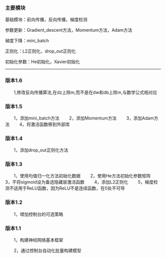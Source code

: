 ### 主要模块

基础模块：前向传播，反向传播，梯度检测

参数更新：Gradient_descent方法，Momentum方法，Adam方法

梯度下降：mini_batch

正则化：L2正则化，drop_out正则化

初始化参数：He初始化，Xavier初始化

------

### 版本1.6

&emsp;&emsp;1,修改反向传播算法,在dz上除m,而不是在dw和db上除m,与数学公式相对应

### 版本1.5

&emsp;&emsp;1，添加mini_batch方法
&emsp;&emsp;2，添加Momentum方法
&emsp;&emsp;3，添加Adam方法
&emsp;&emsp;4，将激活函数移到外部库

### 版本1.4

&emsp;&emsp;1，添加drop_out正则化方法

### 版本1.3

&emsp;&emsp;1，使用均值归一化方法初始化数据
&emsp;&emsp;2，使用He方法初始化参数矩阵
&emsp;&emsp;3，不将sigmoid设为备选隐藏层激活函数
&emsp;&emsp;4，添加L2正则化
&emsp;&emsp;5，梯度检测不适用于ReLU函数，因为ReLU不是连续函数，在0处不可导

### 版本1.2

&emsp;&emsp;1，增加控制台的可选策略

### 版本1.1

&emsp;&emsp;1，构建神经网络基本框架

&emsp;&emsp;2，通过控制台自动化批量构建模型